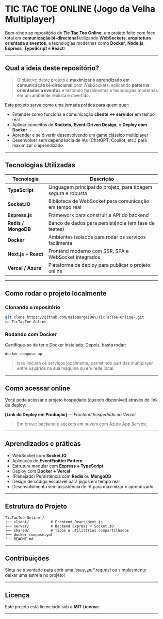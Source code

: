 # TIC TAC TOE ONLINE (Jogo da Velha Multiplayer)

Bem-vindo ao repositório do **Tic Tac Toe Online**, um projeto feito com foco total em **comunicação bi-direcional** utilizando **WebSockets**, **arquitetura orientada a eventos**, e tecnologias modernas como **Docker**, **Node.js**, **Express**, **TypeScript** e **React**!

---

## Qual a ideia deste repositório?

> O objetivo deste projeto é **maximizar o aprendizado em comunicação bi-direcional** com WebSockets, aplicando **patterns orientados a eventos** e testando ferramentas e tecnologias modernas em um ambiente realista e divertido.

Este projeto serve como uma jornada prática para quem quer:

* Entender como funciona a comunicação **cliente ↔ servidor** em tempo real
* Aplicar conceitos de **Sockets**, **Event-Driven Design**, e **Deploy com Docker**
* Aprender e se divertir desenvolvendo um game clássico multiplayer
* Desenvolver sem dependência de IAs (ChatGPT, Copilot, etc.) para maximizar o aprendizado

---

## Tecnologias Utilizadas

| Tecnologia             | Descrição                                                     |
| ---------------------- | ------------------------------------------------------------- |
| **TypeScript**         | Linguagem principal do projeto, para tipagem segura e robusta |
| **Socket.IO**          | Biblioteca de WebSocket para comunicação em tempo real        |
| **Express.js**         | Framework para construir a API do backend                     |
| **Redis / MongoDB**    | Banco de dados para persistência (em fase de testes)          |
| **Docker**             | Ambientes isolados para rodar os serviços facilmente          |
| **Next.js + React**    | Frontend moderno com SSR, SPA e WebSocket integrados          |
| **Vercel / Azure**     | Plataforma de deploy para publicar o projeto online           |

---

## Como rodar o projeto localmente

### Clonando o repositório

```bash
git clone https://github.com/KaioBorgesDev/TicTacToe-Online-.git
cd TicTacToe-Online-
```

### Rodando com Docker

Certifique-se de ter o Docker instalado. Depois, basta rodar:

```bash
docker compose up
```

> Isso iniciará os serviços localmente, permitindo partidas multiplayer entre usuários na sua máquina ou em rede local.

---

## Como acessar online

Você pode acessar o projeto hospedado (quando disponível) através do link de deploy:

**[Link do Deploy em Produção]** — *Frontend hospedado na Vercel*

> Em breve: backend e sockets em nuvem com Azure App Service.

---

## Aprendizados e práticas

* WebSocket com **Socket.IO**
* Aplicação de **EventEmitter Pattern**
* Estrutura modular com **Express + TypeScript**
* Deploy com **Docker + Vercel**
* (Planejado) Persistência com **Redis** ou **MongoDB**
* Design de código escalável para jogos em tempo real
* Desenvolvimento sem assistência de IA para maximizar o aprendizado

---

## Estrutura do Projeto

```plaintext
TicTacToe-Online-/
├── client/          # Frontend React/Next.js
├── server/          # Backend Express + Socket.IO
├── shared/          # Tipos e utilitários compartilhados
├── docker-compose.yml
└── README.md
```

---

## Contribuições

Sinta-se à vontade para abrir uma *issue*, *pull request* ou simplesmente deixar uma estrela no projeto!

---

## Licença

Este projeto está licenciado sob a **MIT License**.

---

